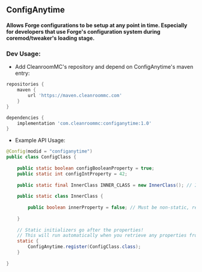 ## ConfigAnytime

#### Allows Forge configurations to be setup at any point in time. Especially for developers that use Forge's configuration system during coremod/tweaker's loading stage.


### Dev Usage:

- Add CleanroomMC's repository and depend on ConfigAnytime's maven entry:
```groovy
repositories {
    maven {
        url 'https://maven.cleanroommc.com'
    }
}

dependencies {
    implementation 'com.cleanroommc:configanytime:1.0'
}
```

- Example API Usage:

```java
@Config(modid = "configanytime")
public class ConfigClass {
    
    public static boolean configBooleanProperty = true;
    public static int configIntProperty = 42;
    
    public static final InnerClass INNER_CLASS = new InnerClass(); // Inner access via this member, this is processed automatically by ConfigManager
    
    public static class InnerClass {
        
        public boolean innerProperty = false; // Must be non-static, referenced via the member field in the outer class
        
    }
    
    // Static initializers go after the properties!
    // This will run automatically when you retrieve any properties from this config class
    static {
        ConfigAnytime.register(ConfigClass.class);
    }
    
}
```